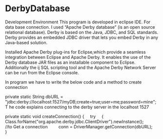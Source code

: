 DerbyDatabase
=============


Development Environment
This program is developed in eclipse IDE.
For data base connection. I used  “Apache Derby database” (is an open source relational database). 
Derby is based on the Java, JDBC, and SQL standards. 
Derby provides an embedded JDBC driver that lets you embed Derby in any Java-based solution. 


Installed Apache Derby plug-ins for Eclipse,which provide a seamless integration between Eclipse and Apache Derby. 
It enables the use of the Derby database JAR files as an installable component to Eclipse. 
Additionally the ij SQL scripting tool and the Apache Derby Network Server can be run from the Eclipse console.


In program we have to write the below code and a method to create connection

private static String dbURL = "jdbc:derby://localhost:1527/myDB;create=true;user=me;password=mine";
T
he code explains connecting to the derby server in the localhost 1527


private static void createConnection()
{
    try
    {
        Class.forName("org.apache.derby.jdbc.ClientDriver").newInstance();
        //to Get a connection
        conn = DriverManager.getConnection(dbURL); 
    }
